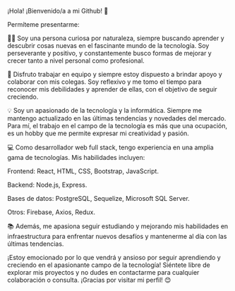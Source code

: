 ¡Hola! ¡Bienvenido/a a mi Github! 🌟

Permíteme presentarme:

👨‍💻 Soy una persona curiosa por naturaleza, siempre buscando aprender y descubrir cosas nuevas en el fascinante mundo de la tecnología. Soy perseverante y positivo, y constantemente busco formas de mejorar y crecer tanto a nivel personal como profesional.

🤝 Disfruto trabajar en equipo y siempre estoy dispuesto a brindar apoyo y colaborar con mis colegas. Soy reflexivo y me tomo el tiempo para reconocer mis debilidades y aprender de ellas, con el objetivo de seguir creciendo.

💡 Soy un apasionado de la tecnología y la informática. Siempre me mantengo actualizado en las últimas tendencias y novedades del mercado. Para mí, el trabajo en el campo de la tecnología es más que una ocupación, es un hobby que me permite expresar mi creatividad y pasión.

💻 Como desarrollador web full stack, tengo experiencia en una amplia gama de tecnologías. Mis habilidades incluyen:

Frontend: React, HTML, CSS, Bootstrap, JavaScript.

Backend: Node.js, Express.

Bases de datos: PostgreSQL, Sequelize, Microsoft SQL Server.

Otros: Firebase, Axios, Redux.

📚 Además, me apasiona seguir estudiando y mejorando mis habilidades en infraestructura para enfrentar nuevos desafíos y mantenerme al día con las últimas tendencias.

¡Estoy emocionado por lo que vendrá y ansioso por seguir aprendiendo y creciendo en el apasionante campo de la tecnología! Siéntete libre de explorar mis proyectos y no dudes en contactarme para cualquier colaboración o consulta. ¡Gracias por visitar mi perfil! 😊
